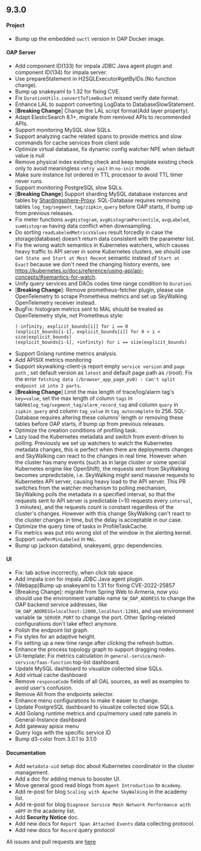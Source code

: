 ## 9.3.0

#### Project

* Bump up the embedded `swctl` version in OAP Docker image.

#### OAP Server

* Add component ID(133) for impala JDBC Java agent plugin and component ID(134) for impala server.
* Use prepareStatement in H2SQLExecutor#getByIDs.(No function change).
* Bump up snakeyaml to 1.32 for fixing CVE.
* Fix `DurationUtils.convertToTimeBucket` missed verify date format.
* Enhance LAL to support converting LogData to DatabaseSlowStatement.
* [**Breaking Change**] Change the LAL script format(Add layer property).
* Adapt ElasticSearch 8.1+, migrate from removed APIs to recommended APIs.
* Support monitoring MySQL slow SQLs.
* Support analyzing cache related spans to provide metrics and slow commands for cache services from client side
* Optimize virtual database, fix dynamic config watcher NPE when default value is null
* Remove physical index existing check and keep template existing check only to avoid meaningless `retry wait`
  in `no-init` mode.
* Make sure instance list ordered in TTL processor to avoid TTL timer never runs.
* Support monitoring PostgreSQL slow SQLs.
* [**Breaking Change**] Support sharding MySQL database instances and tables
  by [Shardingsphere-Proxy](https://shardingsphere.apache.org/document/current/en/overview/#shardingsphere-proxy).
  SQL-Database requires removing tables `log_tag/segment_tag/zipkin_query` before OAP starts, if bump up from previous
  releases.
* Fix meter functions `avgHistogram`, `avgHistogramPercentile`, `avgLabeled`, `sumHistogram` having data conflict when
  downsampling.
* Do sorting `readLabeledMetricsValues` result forcedly in case the storage(database) doesn't return data consistent
  with the parameter list.
* Fix the wrong watch semantics in Kubernetes watchers, which causes heavy traffic to API server in some Kubernetes
  clusters,
  we should use `Get State and Start at Most Recent` semantic instead of `Start at Exact`
  because we don't need the changing history events,
  see https://kubernetes.io/docs/reference/using-api/api-concepts/#semantics-for-watch.
* Unify query services and DAOs codes time range condition to `Duration`.
* [**Breaking Change**]: Remove prometheus-fetcher plugin, please use OpenTelemetry to scrape Prometheus metrics and
  set up SkyWalking OpenTelemetry receiver instead.
* BugFix: histogram metrics sent to MAL should be treated as OpenTelemetry style, not Prometheus style:
  ```
  (-infinity, explicit_bounds[i]] for i == 0
  (explicit_bounds[i-1], explicit_bounds[i]] for 0 < i < size(explicit_bounds)
  (explicit_bounds[i-1], +infinity) for i == size(explicit_bounds)
  ```
* Support Golang runtime metrics analysis.
* Add APISIX metrics monitoring
* Support skywalking-client-js report empty `service version` and `page path` , set default version as `latest` and
  default page path as `/`(root). Fix the
  error `fetching data (/browser_app_page_pv0) : Can't split endpoint id into 2 parts`.
* [**Breaking Change**] Limit the max length of trace/log/alarm tag's `key=value`, set the max length of column `tags`
  in tables`log_tag/segment_tag/alarm_record_tag` and column `query` in `zipkin_query` and column `tag_value` in `tag_autocomplete` to 256.
  SQL-Database requires altering these columns' length or removing these tables before OAP starts, if bump up from previous releases.
* Optimize the creation conditions of profiling task.
* Lazy load the Kubernetes metadata and switch from event-driven to polling.
  Previously we set up watchers to watch the Kubernetes metadata changes, this is perfect when there are deployments changes and
  SkyWalking can react to the changes in real time. However when the cluster has many events (such as in large cluster
  or some special Kubernetes engine like OpenShift), the requests sent from SkyWalking becomes unpredictable, i.e. SkyWalking might
  send massive requests to Kubernetes API server, causing heavy load to the API server.
  This PR switches from the watcher mechanism to polling mechanism, SkyWalking polls the metadata in a specified interval,
  so that the requests sent to API server is predictable (~10 requests every `interval`, 3 minutes), and the requests count is constant
  regardless of the cluster's changes. However with this change SkyWalking can't react to the cluster changes in time, but the delay
  is acceptable in our case.
* Optimize the query time of tasks in ProfileTaskCache.
* Fix metrics was put into wrong slot of the window in the alerting kernel.
* Support `sumPerMinLabeled` in `MAL`.
* Bump up jackson databind, snakeyaml, grpc dependencies.

#### UI

* Fix: tab active incorrectly, when click tab space
* Add impala icon for impala JDBC Java agent plugin.
* (Webapp)Bump up snakeyaml to 1.31 for fixing CVE-2022-25857
* [Breaking Change]: migrate from Spring Web to Armeria, now you should use the environment variable
  name `SW_OAP_ADDRESS`
  to change the OAP backend service addresses, like `SW_OAP_ADDRESS=localhost:12800,localhost:12801`, and use
  environment
  variable `SW_SERVER_PORT` to change the port. Other Spring-related configurations don't take effect anymore.
* Polish the endpoint list graph.
* Fix styles for an adaptive height.
* Fix setting up a new time range after clicking the refresh button.
* Enhance the process topology graph to support dragging nodes.
* UI-template: Fix metrics calculation in `general-service/mesh-service/faas-function` top-list dashboard.
* Update MySQL dashboard to visualize collected slow SQLs.
* Add virtual cache dashboard
* Remove `responseCode` fields of all OAL sources, as well as examples to avoid user's confusion.
* Remove All from the endpoints selector.
* Enhance menu configurations to make it easier to change.
* Update PostgreSQL dashboard to visualize collected slow SQLs.
* Add Golang runtime metrics and cpu/memory used rate panels in General-Instance dashboard
* Add gateway apisix menu
* Query logs with the specific service ID
* Bump d3-color from 3.0.1 to 3.1.0

#### Documentation

* Add `metadata-uid` setup doc about Kubernetes coordinator in the cluster management.
* Add a doc for adding menus to booster UI.
* Move general good read blogs from `Agent Introduction` to `Academy`.
* Add re-post for blog `Scaling with Apache SkyWalking` in the academy list.
* Add re-post for blog `Diagnose Service Mesh Network Performance with eBPF` in the academy list.
* Add **Security Notice** doc.
* Add new docs for `Report Span Attached Events` data collecting protocol.
* Add new docs for `Record` query protocol

All issues and pull requests are [here](https://github.com/apache/skywalking/milestone/149?closed=1)
